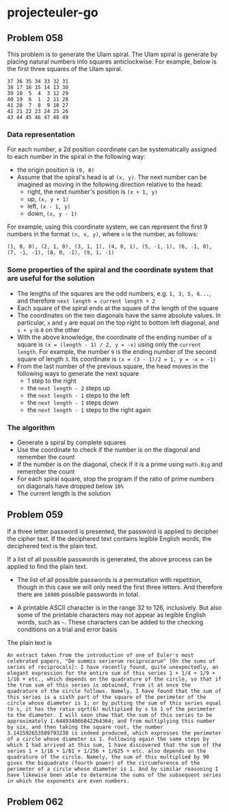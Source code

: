 # projecteuler-go

## Problem 058

This problem is to generate the Ulam spiral. The Ulam spiral is generate by placing natural numbers into squares anticlockwise. For example, below is the first three squares of the Ulam spiral.

```
37 36 35 34 33 32 31
38 17 16 15 14 13 30
39 18  5  4  3 12 29
40 19  6  1  2 11 28
41 20  7  8  9 10 27
42 21 22 23 24 25 26
43 44 45 46 47 48 49
```

### Data representation

For each number, a 2d position coordinate can be systematically assigned to each number in the spiral in the following way:

- the origin position is `(0, 0)`
- Assume that the spiral's head is at `(x, y)`. The next number can be imagined as moving in the following direction relative to the head:
  - right, the next number's position is `(x + 1, y)`
  - up, `(x, y + 1)`
  - left, `(x - 1, y)`
  - down, `(x, y - 1)`

For example, using this coordinate system, we can represent the first 9 numbers in the format `(n, x, y)`, where `n` is the number, as follows:

`(1, 0, 0), (2, 1, 0), (3, 1, 1), (4, 0, 1), (5, -1, 1), (6, -1, 0), (7, -1, -1), (8, 0, -1), (9, 1, -1)`

### Some properties of the spiral and the coordinate system that are useful for the solution

- The lengths of the squares are the odd numbers, e.g. `1, 3, 5, 6...`, and therefore `next length = current length + 2`
- Each square of the spiral ends at the square of the length of the square
- The coordinates on the two diagonals have the same absolute values. In particular, `x` and `y` are equal on the top right to bottom left diagonal, and `x + y` is `0` on the other
- With the above knowledge, the coordinate of the ending number of a square is `(x = (length - 1) / 2, y = -x)` using only the `current length`. For example, the number `9` is the ending number of the second square of length `3`. Its coordinate is `(x = (3 - 1)/2 = 1, y = -x = -1)`
- From the last number of the previous square, the head moves in the following ways to generate the next square
  - 1 step to the right
  - the `next length - 2` steps up
  - the `next length - 1` steps to the left
  - the `next length - 1` steps down
  - the `next length - 1` steps to the right again

### The algorithm

- Generate a spiral by complete squares
- Use the coordinate to check if the number is on the diagonal and remember the count
- If the number is on the diagonal, check if it is a prime using `math.Big` and remember the count
- For each spiral square, stop the program if the ratio of prime numbers on diagonals have dropped below `10%`
- The current length is the solution

## Problem 059

If a three letter password is presented, the password is applied to decipher the cipher text. If the deciphered text contains legible English words, the deciphered text is the plain text.

If a list of all possible passwords is generated, the above process can be applied to find the plain text.

- The list of all possible passwords is a permutation with repetition, though in this case we will only need the first three letters. And therefore there are `16900` possible passwords in total.

- A printable ASCII character is in the range 32 to 126, inclusively. But also some of the printable characters may not appear as legible English words, such as `~`. These characters can be added to the checking conditions on a trial and error basis

The plain text is

```
An extract taken from the introduction of one of Euler's most celebrated papers, "De summis serierum reciprocarum" [On the sums of series of reciprocals]: I have recently found, quite unexpectedly, an elegant expression for the entire sum of this series 1 + 1/4 + 1/9 + 1/16 + etc., which depends on the quadrature of the circle, so that if the true sum of this series is obtained, from it at once the quadrature of the circle follows. Namely, I have found that the sum of this series is a sixth part of the square of the perimeter of the circle whose diameter is 1; or by putting the sum of this series equal to s, it has the ratio sqrt(6) multiplied by s to 1 of the perimeter to the diameter. I will soon show that the sum of this series to be approximately 1.644934066842264364; and from multiplying this number by six, and then taking the square root, the number 3.141592653589793238 is indeed produced, which expresses the perimeter of a circle whose diameter is 1. Following again the same steps by which I had arrived at this sum, I have discovered that the sum of the series 1 + 1/16 + 1/81 + 1/256 + 1/625 + etc. also depends on the quadrature of the circle. Namely, the sum of this multiplied by 90 gives the biquadrate (fourth power) of the circumference of the perimeter of a circle whose diameter is 1. And by similar reasoning I have likewise been able to determine the sums of the subsequent series in which the exponents are even numbers.
```

## Problem 062
